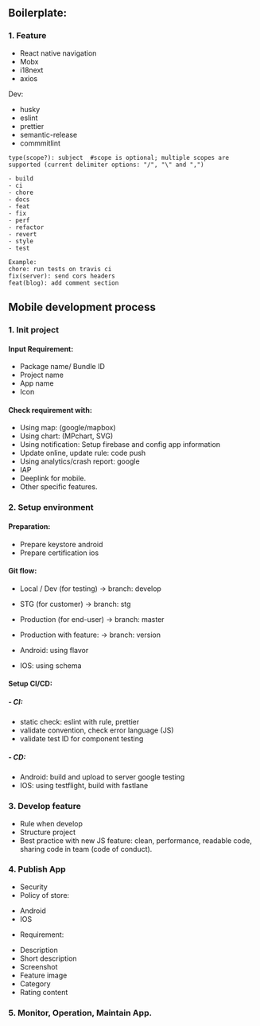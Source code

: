 ## Boilerplate:
### 1. Feature
- React native navigation
- Mobx
- i18next
- axios

Dev: 
- husky
- eslint
- prettier
- semantic-release
- commmitlint

```
type(scope?): subject  #scope is optional; multiple scopes are supported (current delimiter options: "/", "\" and ",")

- build
- ci
- chore
- docs
- feat
- fix
- perf
- refactor
- revert
- style
- test

Example:
chore: run tests on travis ci
fix(server): send cors headers
feat(blog): add comment section

```
## Mobile development process
### 1. Init project
#### Input Requirement:
- Package name/ Bundle ID
- Project name
- App name
- Icon

#### Check requirement with:
- Using map: (google/mapbox)
- Using chart: (MPchart, SVG)
- Using notification: Setup firebase and config app information
- Update online, update rule: code push
- Using analytics/crash report: google
- IAP
- Deeplink for mobile.
- Other specific features.

### 2. Setup environment
#### Preparation:
- Prepare keystore android
- Prepare certification ios

#### Git flow: 
- Local / Dev (for testing) -> branch: develop
- STG (for customer) -> branch: stg
- Production (for end-user) -> branch: master
- Production with feature: -> branch: version

- Android: using flavor
- IOS: using schema

#### Setup CI/CD:
##### - CI:
+ static check: eslint with rule, prettier
+ validate convention, check error language (JS)
+ validate test ID for component testing

##### - CD:
+ Android: build and upload to server google testing
+ IOS: using testflight, build with fastlane

### 3. Develop feature
- Rule when develop
- Structure project
- Best practice with new JS feature: clean, performance, readable code, sharing code in team (code of conduct).

### 4. Publish App
- Security
- Policy of store: 
 + Android
 + IOS
 
- Requirement: 
 + Description
 + Short description
 + Screenshot
 + Feature image
 + Category
 + Rating content

### 5. Monitor, Operation, Maintain App.